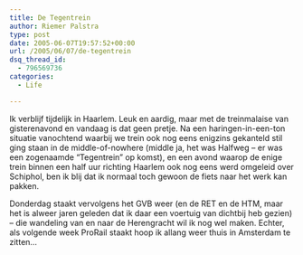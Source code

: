 ```yaml
---
title: De Tegentrein
author: Riemer Palstra
type: post
date: 2005-06-07T19:57:52+00:00
url: /2005/06/07/de-tegentrein
dsq_thread_id:
  - 796569736
categories:
  - Life

---
```

Ik verblijf tijdelijk in Haarlem. Leuk en aardig, maar met de treinmalaise van gisterenavond en vandaag is dat geen pretje. Na een haringen-in-een-ton situatie vanochtend waarbij we trein ook nog eens enigzins gekanteld stil ging staan in de middle-of-nowhere (middle ja, het was Halfweg &#8211; er was een zogenaamde &#8220;Tegentrein&#8221; op komst), en een avond waarop de enige trein binnen een half uur richting Haarlem ook nog eens werd omgeleid over Schiphol, ben ik blij dat ik normaal toch gewoon de fiets naar het werk kan pakken.

Donderdag staakt vervolgens het GVB weer (en de RET en de HTM, maar het is alweer jaren geleden dat ik daar een voertuig van dichtbij heb gezien) &#8211; die wandeling van en naar de Herengracht wil ik nog wel maken. Echter, als volgende week ProRail staakt hoop ik allang weer thuis in Amsterdam te zitten&#8230;